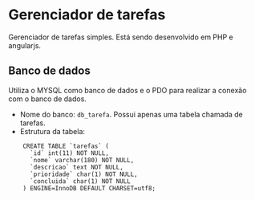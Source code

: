 # Gerenciador de tarefas

Gerenciador de tarefas simples. Está sendo desenvolvido em PHP e angularjs.

## Banco de dados

Utiliza o MYSQL como banco de dados e o PDO para realizar a conexão com o banco de dados.
- Nome do banco: `db_tarefa`.
Possui apenas uma tabela chamada de tarefas.
- Estrutura da tabela:
```
	CREATE TABLE `tarefas` (
	  `id` int(11) NOT NULL,
	  `nome` varchar(180) NOT NULL,
	  `descricao` text NOT NULL,
	  `prioridade` char(1) NOT NULL,
	  `concluida` char(1) NOT NULL
	) ENGINE=InnoDB DEFAULT CHARSET=utf8;
```
